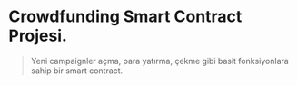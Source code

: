 # Crowdfunding Smart Contract Projesi.

> Yeni campaignler açma, para yatırma, çekme gibi basit fonksiyonlara sahip bir smart contract.
